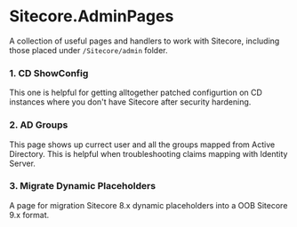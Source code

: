# Sitecore.AdminPages

A collection of useful pages and handlers to work with Sitecore, including those placed under `/Sitecore/admin` folder.

### 1. CD ShowConfig

This one is helpful for getting alltogether patched configurtion on CD instances where you don't have Sitecore after security hardening.

### 2. AD Groups

This page shows up currect user and all the groups mapped from Active Directory. This is helpful when troubleshooting claims mapping with Identity Server.

### 3. Migrate Dynamic Placeholders

A page for migration Sitecore 8.x dynamic placeholders into a OOB Sitecore 9.x format.